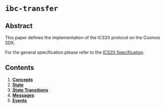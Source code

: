 <!--
order: 0
title: IBC Overview
parent:
  title: "ibc-transfer"
-->

# `ibc-transfer`

## Abstract

This paper defines the implementation of the ICS20 protocol on the Cosmos SDK.

For the general specification please refer to the [ICS20 Specification](https://github.com/cosmos/ics/tree/master/spec/ics-020-fungible-token-transfer).

## Contents

1. **[Concepts](01_concepts.md)**
2. **[State](02_state.md)**
3. **[State Transitions](03_state_transitions.md)**
4. **[Messages](04_messages.md)**
5. **[Events](05_events.md)**

